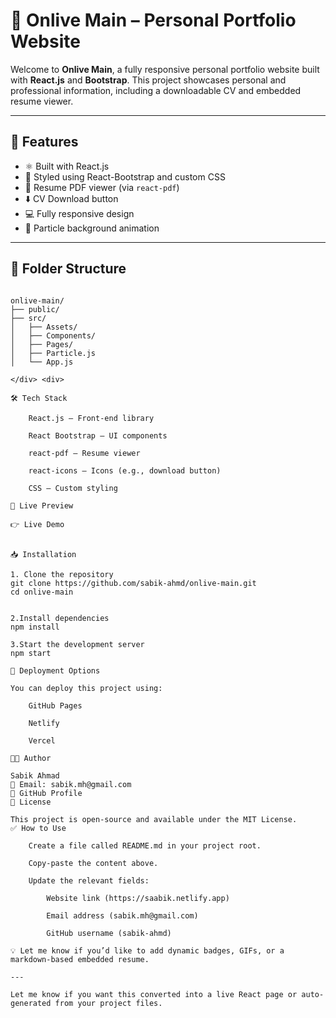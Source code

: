 # 🎯 Onlive Main – Personal Portfolio Website

Welcome to **Onlive Main**, a fully responsive personal portfolio website built with **React.js** and **Bootstrap**. This project showcases personal and professional information, including a downloadable CV and embedded resume viewer.

---

## 🚀 Features

- ⚛️ Built with React.js
- 🎨 Styled using React-Bootstrap and custom CSS
- 📄 Resume PDF viewer (via `react-pdf`)
- ⬇️ CV Download button
- 💻 Fully responsive design
- 🌌 Particle background animation

---

## 📁 Folder Structure

<div style="display: flex; gap: 40px; align-items: flex-start;">

<div>

```text
onlive-main/
├── public/
├── src/
│   ├── Assets/
│   ├── Components/
│   ├── Pages/
│   ├── Particle.js
│   └── App.js

</div> <div>

🛠️ Tech Stack

    React.js – Front-end library

    React Bootstrap – UI components

    react-pdf – Resume viewer

    react-icons – Icons (e.g., download button)

    CSS – Custom styling

📄 Live Preview

👉 Live Demo


📥 Installation

1. Clone the repository
git clone https://github.com/sabik-ahmd/onlive-main.git
cd onlive-main


2.Install dependencies
npm install

3.Start the development server
npm start

🚀 Deployment Options

You can deploy this project using:

    GitHub Pages

    Netlify

    Vercel

👨‍💻 Author

Sabik Ahmad
📧 Email: sabik.mh@gmail.com
🔗 GitHub Profile
📃 License

This project is open-source and available under the MIT License.
✅ How to Use

    Create a file called README.md in your project root.

    Copy-paste the content above.

    Update the relevant fields:

        Website link (https://saabik.netlify.app)

        Email address (sabik.mh@gmail.com)

        GitHub username (sabik-ahmd)

💡 Let me know if you’d like to add dynamic badges, GIFs, or a markdown-based embedded resume.

---

Let me know if you want this converted into a live React page or auto-generated from your project files.
```


